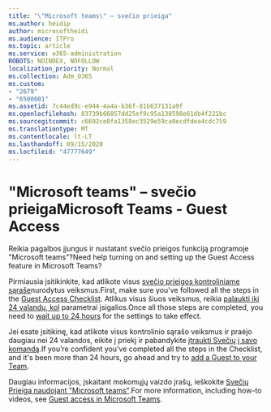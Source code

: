 ```yaml
---
title: "\"Microsoft teams\" – svečio prieiga"
ms.author: heidip
author: microsoftheidi
ms.audience: ITPro
ms.topic: article
ms.service: o365-administration
ROBOTS: NOINDEX, NOFOLLOW
localization_priority: Normal
ms.collection: Adm_O365
ms.custom:
- "2679"
- "6500001"
ms.assetid: 7c44ed9c-e944-4a4a-b36f-81b637131a9f
ms.openlocfilehash: 83739b66057dd25ef9c95a138598e61db4f221bc
ms.sourcegitcommit: c6692ce0fa1358ec3529e59ca0ecdfdea4cdc759
ms.translationtype: MT
ms.contentlocale: lt-LT
ms.lasthandoff: 09/15/2020
ms.locfileid: "47777649"
---
```

# <a name="microsoft-teams---guest-access"></a><span data-ttu-id="997c5-102">"Microsoft teams" – svečio prieiga</span><span class="sxs-lookup"><span data-stu-id="997c5-102">Microsoft Teams - Guest Access</span></span>

<span data-ttu-id="997c5-103">Reikia pagalbos įjungus ir nustatant svečio prieigos funkciją programoje "Microsoft teams"?</span><span class="sxs-lookup"><span data-stu-id="997c5-103">Need help turning on and setting up the Guest Access feature in Microsoft Teams?</span></span>  

<span data-ttu-id="997c5-104">Pirmiausia įsitikinkite, kad atlikote visus [svečio prieigos kontroliniame sąraše](https://docs.microsoft.com/microsoftteams/guest-access-checklist)nurodytus veiksmus.</span><span class="sxs-lookup"><span data-stu-id="997c5-104">First, make sure you've followed all the steps in the [Guest Access Checklist](https://docs.microsoft.com/microsoftteams/guest-access-checklist).</span></span> <span data-ttu-id="997c5-105">Atlikus visus šiuos veiksmus, reikia [palaukti iki 24 valandų, kol](https://docs.microsoft.com/microsoftteams/manage-guests#guest-access-latencies) parametrai įsigalios.</span><span class="sxs-lookup"><span data-stu-id="997c5-105">Once all those steps are completed, you need to [wait up to 24 hours](https://docs.microsoft.com/microsoftteams/manage-guests#guest-access-latencies) for the settings to take effect.</span></span>

<span data-ttu-id="997c5-106">Jei esate įsitikinę, kad atlikote visus kontrolinio sąrašo veiksmus ir praėjo daugiau nei 24 valandos, eikite į priekį ir pabandykite [įtraukti Svečių į savo komandą](https://support.office.com/article/add-guests-to-a-team-in-teams-fccb4fa6-f864-4508-bdde-256e7384a14f#ID0EAABAAA=Desktop).</span><span class="sxs-lookup"><span data-stu-id="997c5-106">If you’re confident you’ve completed all the steps in the Checklist, and it's been more than 24 hours, go ahead and try to [add a Guest to your Team](https://support.office.com/article/add-guests-to-a-team-in-teams-fccb4fa6-f864-4508-bdde-256e7384a14f#ID0EAABAAA=Desktop).</span></span>

<span data-ttu-id="997c5-107">Daugiau informacijos, įskaitant mokomųjų vaizdo įrašų, ieškokite [Svečių Prieiga naudojant "Microsoft teams"](https://docs.microsoft.com/microsoftteams/guest-access).</span><span class="sxs-lookup"><span data-stu-id="997c5-107">For more information, including how-to videos, see [Guest access in Microsoft Teams](https://docs.microsoft.com/microsoftteams/guest-access).</span></span>
